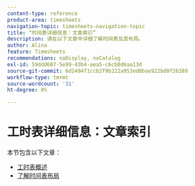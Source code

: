 ```yaml
---
content-type: reference
product-area: timesheets
navigation-topic: timesheets-navigation-topic
title: “时间表详细信息：文章索引”
description: 请在以下文章中详细了解时间表及其布局。
author: Alina
feature: Timesheets
recommendations: noDisplay, noCatalog
exl-id: 59ddd607-5e99-43b4-aea5-c6cb0d6aa13d
source-git-commit: 6d2494f1ccb2f9b222a953ed8bae922bd0f26389
workflow-type: tm+mt
source-wordcount: '31'
ht-degree: 0%

---
```


# 工时表详细信息：文章索引

本节包含以下文章：

* [工时表概述](../../timesheets/timesheets/timesheets-overview.md)
* [了解时间表布局](../../timesheets/timesheets/timesheet-layout.md)

